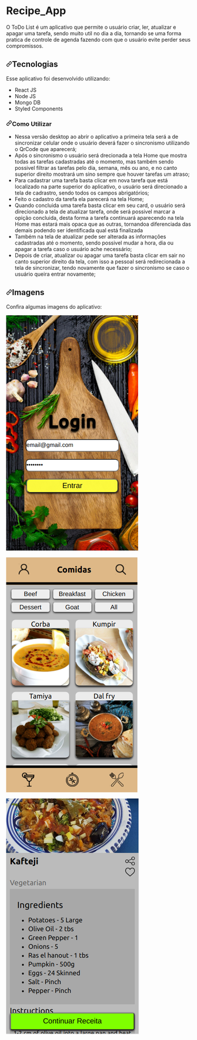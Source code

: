 # Recipe_App

O ToDo List é um aplicativo que permite o usuário criar, ler, atualizar e apagar uma tarefa, sendo muito util no dia a dia, tornando se uma forma pratica de controle de agenda fazendo com que o usuário evite perder seus compromissos.

<h2><a id="user-content-tech" class="anchor" aria-hidden="true" href="#tech"><svg class="octicon octicon-link" viewBox="0 0 16 16" version="1.1" width="16" height="16" aria-hidden="true"><path fill-rule="evenodd" d="M7.775 3.275a.75.75 0 001.06 1.06l1.25-1.25a2 2 0 112.83 2.83l-2.5 2.5a2 2 0 01-2.83 0 .75.75 0 00-1.06 1.06 3.5 3.5 0 004.95 0l2.5-2.5a3.5 3.5 0 00-4.95-4.95l-1.25 1.25zm-4.69 9.64a2 2 0 010-2.83l2.5-2.5a2 2 0 012.83 0 .75.75 0 001.06-1.06 3.5 3.5 0 00-4.95 0l-2.5 2.5a3.5 3.5 0 004.95 4.95l1.25-1.25a.75.75 0 00-1.06-1.06l-1.25 1.25a2 2 0 01-2.83 0z"></path></svg></a>Tecnologias</h2>

<p>Esse aplicativo foi desenvolvido utilizando:</p>

<ul>
  <li>React JS</li>
  <li>Node JS</li>
  <li>Mongo DB</li>
  <li>Styled Components</li>
</ul>

<h3><a id="user-content-constraints-rules" class="anchor" aria-hidden="true" href="#constraints-rules"><svg class="octicon octicon-link" viewBox="0 0 16 16" version="1.1" width="16" height="16" aria-hidden="true"><path fill-rule="evenodd" d="M7.775 3.275a.75.75 0 001.06 1.06l1.25-1.25a2 2 0 112.83 2.83l-2.5 2.5a2 2 0 01-2.83 0 .75.75 0 00-1.06 1.06 3.5 3.5 0 004.95 0l2.5-2.5a3.5 3.5 0 00-4.95-4.95l-1.25 1.25zm-4.69 9.64a2 2 0 010-2.83l2.5-2.5a2 2 0 012.83 0 .75.75 0 001.06-1.06 3.5 3.5 0 00-4.95 0l-2.5 2.5a3.5 3.5 0 004.95 4.95l1.25-1.25a.75.75 0 00-1.06-1.06l-1.25 1.25a2 2 0 01-2.83 0z"></path></svg></a>Como Utilizar</h3>

<ul>
  <li>
    Nessa versão desktop ao abrir o aplicativo a primeira tela será a de sincronizar celular onde o usuário deverá fazer o sincronismo utilizando o QrCode que         aparecerá;
  </li>
  <li>
    Após o sincronismo o usuário será drecionada a tela Home que mostra todas as tarefas cadastradas até o momento, mas também sendo possivel filtrar as tarefas       pelo dia, semana, mês ou ano, e no canto superior direito mostrará um sino sempre que houver tarefas um atraso;
  </li>
  <li>
    Para cadastrar uma tarefa basta clicar em nova tarefa que está localizado na parte superior do aplicativo, o usuário será direcionado a tela de cadrastro,         sendo todos os campos abrigatórios;
  </li>
  <li>
    Feito o cadastro da tarefa ela parecerá na tela Home;
  </li>
  <li> 
    Quando concluida uma tarefa basta clicar em seu card, o usuário será direcionado a tela de atualizar tarefa, onde será possivel marcar a opição concluida,         desta forma a tarefa continuará aparecendo na tela Home mas estará mais opaca que as outras, tornandoa diferenciada das demais podendo ser identificada qual       está finalizada
  </li>
  <li>
    Também na tela de atualizar pede ser alterada as informaçôes cadastradas até o momento, sendo possivel mudar a hora, dia ou apagar a tarefa caso o usuário         ache necessário;
  </li>
  <li>
    Depois de criar, atualizar ou apagar uma tarefa basta clicar em sair no canto superior direito da tela, com isso a pessoal será redirecionada a tela de sincronizar, tendo novamente que fazer o sincronismo se caso o usuário queira entrar novamente;
  </li>
</ul>

<h2><a id="user-content-preview" class="anchor" aria-hidden="true" href="#preview"><svg class="octicon octicon-link" viewBox="0 0 16 16" version="1.1" width="16" height="16" aria-hidden="true"><path fill-rule="evenodd" d="M7.775 3.275a.75.75 0 001.06 1.06l1.25-1.25a2 2 0 112.83 2.83l-2.5 2.5a2 2 0 01-2.83 0 .75.75 0 00-1.06 1.06 3.5 3.5 0 004.95 0l2.5-2.5a3.5 3.5 0 00-4.95-4.95l-1.25 1.25zm-4.69 9.64a2 2 0 010-2.83l2.5-2.5a2 2 0 012.83 0 .75.75 0 001.06-1.06 3.5 3.5 0 00-4.95 0l-2.5 2.5a3.5 3.5 0 004.95 4.95l1.25-1.25a.75.75 0 00-1.06-1.06l-1.25 1.25a2 2 0 01-2.83 0z"></path></svg></a>Imagens</h2>

<p>Confira algumas imagens do aplicativo:</p>

<div display="flex">
  <p><a target="_blank" rel="noopener noreferrer" href="imagem-Home-ToDo.png"><img src="images/readme-login.png" alt="goFinance login-register pages" style="max-width:100%;"></a></p>

  <p><a target="_blank" rel="noopener noreferrer" href="imagem-Home-ToDo.png"><img src="images/readme-comidas.png" alt="goFinance login-register pages" style="max-width:100%;"></a></p>

  <p><a target="_blank" rel="noopener noreferrer" href="imagem-Home-ToDo.png"><img src="images/readme-detalhes.png" alt="goFinance login-register pages" style="max-width:100%;"></a></p>
</div>
